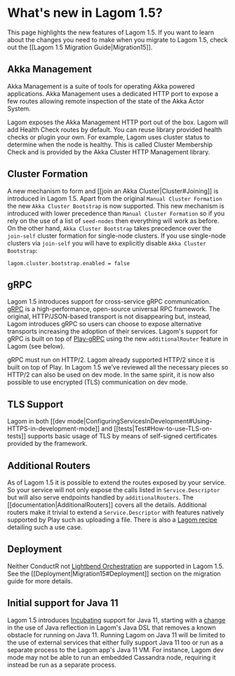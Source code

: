 # What's new in Lagom 1.5?

This page highlights the new features of Lagom 1.5. If you want to learn about the changes you need to make when you migrate to Lagom 1.5, check out the [[Lagom 1.5 Migration Guide|Migration15]].

## Akka Management

Akka Management is a suite of tools for operating Akka powered applications. Akka Management uses a dedicated HTTP port to expose a few routes allowing remote inspection of the state of the Akka Actor System.

Lagom exposes the Akka Management HTTP port out of the box. Lagom will add Health Check routes by default. You can reuse library provided health checks or plugin your own. For example, Lagom uses cluster status to determine when the node is healthy. This is called Cluster Membership Check and is provided by the Akka Cluster HTTP Management library.

## Cluster Formation

A new mechanism to form and [[join an Akka Cluster|Cluster#Joining]] is introduced in Lagom 1.5. Apart from the original `Manual Cluster Formation` the new `Akka Cluster Bootstrap` is now supported. This new mechanism is introduced with lower precedence than `Manual Cluster Formation` so if you rely on the use of a list of `seed-nodes` then everything will work as before. On the other hand, `Akka Cluster Bootstrap` takes precedence over the `join-self` cluster formation for single-node clusters. If you use single-node clusters via `join-self` you will have to explicitly disable `Akka Cluster Bootstrap`:

```
lagom.cluster.bootstrap.enabled = false
```

## gRPC

Lagom 1.5 introduces support for cross-service gRPC communication. [gRPC](https://grpc.io/) is a high-performance, open-source universal RPC framework. The original, HTTP/JSON-based transport is not disappearing but, instead, Lagom introduces gRPC so users can choose to expose alternative transports increasing the adoption of their services. Lagom's support for gRPC is built on top of [Play-gRPC](https://developer.lightbend.com/docs/play-grpc/current/) using the new `additionalRouter` feature in Lagom (see below). 

gRPC must run on HTTP/2. Lagom already supported HTTP/2 since it is built on top of Play. In Lagom 1.5 we’ve reviewed all the necessary pieces so HTTP/2 can also be used on dev mode. In the same spirit, it is now also possible to use encrypted (TLS) communication on dev mode. 

## TLS Support

Lagom in both [[dev mode|ConfiguringServicesInDevelopment#Using-HTTPS-in-development-mode]] and [[tests|Test#How-to-use-TLS-on-tests]] supports basic usage of TLS by means of self-signed certificates provided by the framework.

##  Additional Routers

As of Lagom 1.5 it is possible to extend the routes exposed by your service. So your service will not only expose the calls listed in `Service.Descriptor` but will also serve endpoints handled by `additionalRouters`. The [[documentation|AdditionalRouters]] covers all the details. Additional routers make it trivial to extend a `Service.Descriptor` with features natively supported by Play such as uploading a file. There is also a [Lagom recipe](https://github.com/lagom/lagom-recipes/tree/master/file-upload) detailing such a use case.

## Deployment

Neither ConductR not [Lightbend Orchestration](https://developer.lightbend.com/docs/lightbend-orchestration/current/) are supported in Lagom 1.5. See the [[Deployment|Migration15#Deployment]] section on the migration guide for more details.

## Initial support for Java 11

Lagom 1.5 introduces [Incubating][] support for Java 11, starting with a [change][lagom/lagom#1803] in the use
of Java reflection in Lagom's Java DSL that removes a known obstacle for running on Java 11.  Running Lagom on
Java 11 will be limited to the use of external services that either fully support Java 11 too or run as a
separate process to the Lagom app's Java 11 VM.  For instance, Lagom dev mode may not be able to run an embedded
Cassandra node, requiring it instead be run as a separate process.

[Incubating]: https://developer.lightbend.com/docs/reactive-platform/2.0/support-terminology/index.html#incubating
[lagom/lagom#1803]: https://github.com/lagom/lagom/pull/1803
